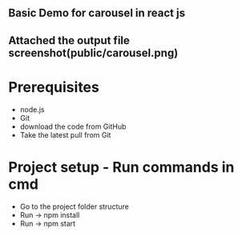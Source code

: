 ## Basic Demo for carousel in react js
## Attached the output file screenshot(public/carousel.png)

Prerequisites
============
* node.js <download and install from web>
* Git <download and install from web>  
* download the code from GitHub
* Take the latest pull from Git

Project setup - Run commands in cmd
======================
* Go to the project folder structure
* Run -> npm install
* Run -> npm start
